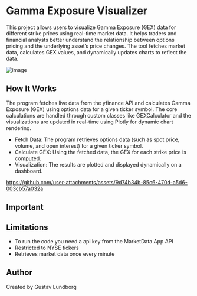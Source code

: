 <H1>Gamma Exposure Visualizer</H1>
<p>This project allows users to visualize Gamma Exposure (GEX) data for different strike prices using real-time market data. It helps traders and financial analysts better understand the relationship between options pricing and the underlying asset’s price changes. The tool fetches market data, calculates GEX values, and dynamically updates charts to reflect the data.</p>

![image](https://github.com/user-attachments/assets/cc63220d-ddf9-4829-a57a-a1d5d319c1b3)

<H2>How It Works</H2>
<p>
The program fetches live data from the yfinance API and calculates Gamma Exposure (GEX) using options data for a given ticker symbol. The core calculations are handled through custom classes like GEXCalculator and the visualizations are updated in real-time using Plotly for dynamic chart rendering.
</p>

<ul>
  <li>Fetch Data: The program retrieves options data (such as spot price, volume, and open interest) for a given ticker symbol.</li>
  <li>Calculate GEX: Using the fetched data, the GEX for each strike price is computed.</li>
  <li>Visualization: The results are plotted and displayed dynamically on a dashboard.</li>
</ul>



https://github.com/user-attachments/assets/9d74b34b-85c6-470d-a5d6-003cb57a032a

<H2>Important</H2>


<H2>Limitations</H2>
<ul>
  <li>To run the code you need a api key from the MarketData App API</li>
  <li>Restricted to NYSE tickers</li>
  <li>Retrieves market data once every minute</li>
</ul>

<H2>Author</H2>
<p>Created by Gustav Lundborg</p>










